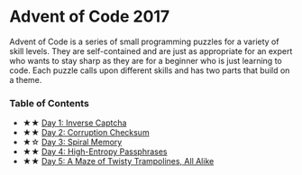 # Advent of Code 2017

Advent of Code is a series of small programming puzzles for a variety of skill levels. They are self-contained and are just as appropriate for an expert who wants to stay sharp as they are for a beginner who is just learning to code. Each puzzle calls upon different skills and has two parts that build on a theme.

### Table of Contents

- ★★ [Day 1: Inverse Captcha](/day-01)
- ★★ [Day 2: Corruption Checksum](/day-02)
- ★☆ [Day 3: Spiral Memory](/day-03)
- ★★ [Day 4: High-Entropy Passphrases](/day-04)
- ★★ [Day 5: A Maze of Twisty Trampolines, All Alike](/day-05)
